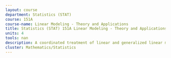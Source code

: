 ```yaml
---
layout: course 
department: Statistics (STAT)
course: 151A
course-name: Linear Modeling - Theory and Applications
title: Statistics (STAT) 151A Linear Modeling - Theory and Applications
units: 4
tools: nan
description: A coordinated treatment of linear and generalized linear models and their application. Linear regression, analysis of variance and covariance, random effects, design and analysis of experiments, quality improvement, log-linear models for discrete multivariate data, model selection, robustness, graphical techniques, productive use of computers, in-depth case studies.
cluster: Mathematics/Statistics
---
```

